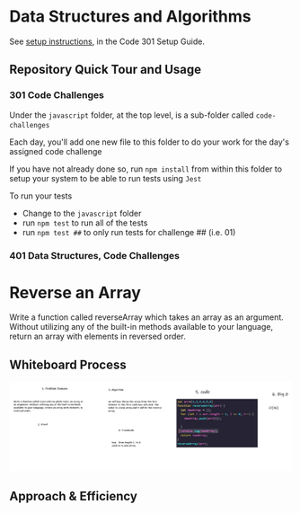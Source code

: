 # Data Structures and Algorithms

See [setup instructions](https://codefellows.github.io/setup-guide/code-301/3-code-challenges), in the Code 301 Setup Guide.

## Repository Quick Tour and Usage

### 301 Code Challenges

Under the `javascript` folder, at the top level, is a sub-folder called `code-challenges`

Each day, you'll add one new file to this folder to do your work for the day's assigned code challenge

If you have not already done so, run `npm install` from within this folder to setup your system to be able to run tests using `Jest`

To run your tests

- Change to the `javascript` folder
- run `npm test` to run all of the tests
- run `npm test ##` to only run tests for challenge ## (i.e. 01)

### 401 Data Structures, Code Challenges

# Reverse an Array
Write a function called reverseArray which takes an array as an argument. Without utilizing any of the built-in methods available to your language, return an array with elements in reversed order.

## Whiteboard Process
![array-reverse](whiteBoard/array-reverse.JPG)

## Approach & Efficiency
<!-- What approach did you take? Discuss Why. What is the Big O space/time for this approach? -->


